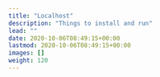 ```yaml
---
title: "Localhost"
description: "Things to install and run"
lead: ""
date: 2020-10-06T08:49:15+00:00
lastmod: 2020-10-06T08:49:15+00:00
images: []
weight: 120
---
```

